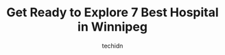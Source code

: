 ---
layout: ampstory
image: https://i0.wp.com/www.auto.or.id/wp-content/uploads/2023/06/concordia-hospital-0-winnipeg-1686323166.jpeg?resize=640,853
author: techidn
featured: false
description: Winnipeg, Manitoba, Canada is a haven for Hospital enthusiasts, boasting an impressive array of 7 top-notch establishments. Whether youre a seasoned connoisseur or simply curious to explore
title: Get Ready to Explore 7 Best Hospital in Winnipeg
cover:
   title: Get Ready to Explore 7 Best Hospital in Winnipeg
   subtitle: AUTO.OR.ID
   background: https://www.auto.or.id/wp-content/uploads/2023/06/concordia-hospital-0-winnipeg-1686323166.jpeg

pages: 
 - layout: thirds
   top: <h1>#1 HSC Womens Hospital</h1>
   bottom: "<p>The new Womens Hospital is beautiful. Bright, spacious, clean, with lots of comfortable seating and many windows. Bathrooms are large and private. Everything was easy </p>"
   background: https://www.auto.or.id/wp-content/uploads/2023/06/concordia-hospital-1-winnipeg-1686323167.jpeg
   backgroundblur: true
 - layout: thirds
   top: <h1>#2 Misericordia Health Centre</h1>
   bottom: "<p>99 Cornish Ave, Winnipeg, MB R3C 1A2, Canada</p>"
   background: https://www.auto.or.id/wp-content/uploads/2023/06/concordia-hospital-2-winnipeg-1686323168.jpeg
   cta:
      link: https://www.auto.or.id/get-ready-to-explore-7-best-hospital-in-winnipeg/
      text: Get Ready to Explore 7 Best Hospital in Winnipeg
 - layout: thirds
   top: <h1>#3 Vista Medical Centre</h1>
   bottom: "<p>1633 St Marys Rd, Winnipeg, MB R2N 1Z3, Canada</p>"
   background: https://images.unsplash.com/photo-1583169215889-68d12eea7c1e?ixlib=rb-4.0.3&ixid=MnwxMjA3fDB8MHxwaG90by1wYWdlfHx8fGVufDB8fHx8&auto=format&fit=crop&w=640&h=853&q=80
   cta:
      link: https://www.auto.or.id/get-ready-to-explore-7-best-hospital-in-winnipeg/
      text: Get Ready to Explore 7 Best Hospital in Winnipeg
 - layout: thirds
   top: <h1>#4 South Park Medical Center and Pharmacy</h1>
   bottom: "<p>15 Coopers Town Rd #40, Winnipeg, MB R3Y 2E3, Canada</p>"
   background: https://images.unsplash.com/photo-1568738836391-d15d766832ad?ixlib=rb-4.0.3&ixid=MnwxMjA3fDB8MHxwaG90by1wYWdlfHx8fGVufDB8fHx8&auto=format&fit=crop&w=640&h=853&q=80
   cta:
      link: https://www.auto.or.id/get-ready-to-explore-7-best-hospital-in-winnipeg/
      text: Get Ready to Explore 7 Best Hospital in Winnipeg
 - layout: thirds
   top: <h1>#5 Rehabilitation Hospital</h1>
   bottom: "<p>800 Sherbrook St, Winnipeg, MB R3A 1M4, Canada</p>"
   background: https://images.unsplash.com/photo-1633961928124-c0eaa9d844ab?ixlib=rb-4.0.3&ixid=MnwxMjA3fDB8MHxwaG90by1wYWdlfHx8fGVufDB8fHx8&auto=format&fit=crop&w=640&h=853&q=80
   cta:
      link: https://www.auto.or.id/get-ready-to-explore-7-best-hospital-in-winnipeg/
      text: Get Ready to Explore 7 Best Hospital in Winnipeg
 - layout: thirds
   top: <h1>#6 HSC-PY3</h1>
   bottom: "<p>771 Bannatyne Ave, Winnipeg, MB R3E 3N4, Canada</p>"
   background: https://images.unsplash.com/photo-1614905218621-99262ff8f8e1?ixlib=rb-4.0.3&ixid=MnwxMjA3fDB8MHxwaG90by1wYWdlfHx8fGVufDB8fHx8&auto=format&fit=crop&w=640&h=853&q=80
   cta:
      link: https://www.auto.or.id/get-ready-to-explore-7-best-hospital-in-winnipeg/
      text: Get Ready to Explore 7 Best Hospital in Winnipeg
 - layout: thirds
   top: <h1>#7 Saint Boniface Hospital</h1>
   bottom: "<p>409 Tache Ave, Winnipeg, MB R2H 2A6, Canada</p>"
   background: https://images.unsplash.com/photo-1639927665333-f658d65ef32a?ixlib=rb-4.0.3&ixid=MnwxMjA3fDB8MHxwaG90by1wYWdlfHx8fGVufDB8fHx8&auto=format&fit=crop&w=640&h=853&q=80
   cta:
      link: https://www.auto.or.id/get-ready-to-explore-7-best-hospital-in-winnipeg/
      text: Get Ready to Explore 7 Best Hospital in Winnipeg
 - layout: thirds
   middle: Continue reading...
   background: https://images.unsplash.com/photo-1539788816080-8bdd722d8c22?ixlib=rb-4.0.3&ixid=MnwxMjA3fDB8MHxwaG90by1wYWdlfHx8fGVufDB8fHx8&auto=format&fit=crop&w=640&h=853&q=80
   cta:
      link: https://www.auto.or.id/get-ready-to-explore-7-best-hospital-in-winnipeg/
      text: Get Ready to Explore 7 Best Hospital in Winnipeg

---